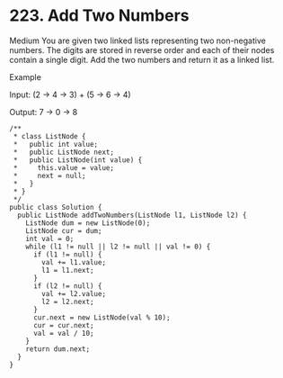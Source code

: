 # 223. Add Two Numbers

Medium You are given two linked lists representing two non-negative numbers. The digits are stored in reverse order and each of their nodes contain a single digit. Add the two numbers and return it as a linked list.

Example

Input: \(2 -&gt; 4 -&gt; 3\) + \(5 -&gt; 6 -&gt; 4\)

Output: 7 -&gt; 0 -&gt; 8

```text
/**
 * class ListNode {
 *   public int value;
 *   public ListNode next;
 *   public ListNode(int value) {
 *     this.value = value;
 *     next = null;
 *   }
 * }
 */
public class Solution {
  public ListNode addTwoNumbers(ListNode l1, ListNode l2) {
    ListNode dum = new ListNode(0);
    ListNode cur = dum;
    int val = 0;
    while (l1 != null || l2 != null || val != 0) {
      if (l1 != null) {
        val += l1.value;
        l1 = l1.next;
      }
      if (l2 != null) {
        val += l2.value;
        l2 = l2.next;
      }    
      cur.next = new ListNode(val % 10);
      cur = cur.next;
      val = val / 10;  
    }
    return dum.next;
  }
}

```

